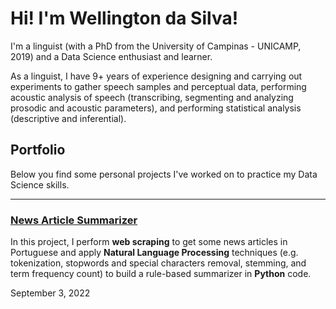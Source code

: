 <h1>Hi! I'm Wellington da Silva!</h1>
<p>I'm a linguist (with a PhD from the University of Campinas - UNICAMP, 2019) and a Data Science enthusiast and learner.</p>
<p>As a linguist, I have 9+ years of experience designing and carrying out experiments to gather
speech samples and perceptual data, performing acoustic analysis of speech (transcribing,
segmenting and analyzing prosodic and acoustic parameters), and performing statistical
analysis (descriptive and inferential).</p>

<h2>Portfolio</h2>
<p>Below you find some personal projects I've worked on to practice my Data Science skills.</p>

<hr>

### [News Article Summarizer](https://github.com/WelldaSilva/portfolio/blob/main/News%20Article%20Summarizer/news_article_summarizer.ipynb)

<p>In this project, I perform <strong>web scraping</strong> to get some news articles in Portuguese and apply <strong>Natural Language Processing</strong> techniques (e.g. tokenization, stopwords and special characters removal, stemming, and term frequency count) to build a rule-based summarizer in <strong>Python</strong> code.</p>

<p>September 3, 2022</p>
